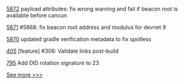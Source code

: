 
[5872](https://github.com/hyperledger/besu/pull/5872) payload attributes: fix wrong warning and fail if beacon root is available before cancun

[5871](https://github.com/hyperledger/besu/pull/5871) #5868: fix beacon root address and modulus for devnet 9

[5870](https://github.com/hyperledger/besu/pull/5870) updated gradle verification metadata to fix spotless

[405](https://github.com/hyperledger/iroha-2-docs/pull/405) [feature] #306: Validate links post-build

[795](https://github.com/hyperledger/aries-rfcs/pull/795) Add DID rotation signature to 23


[See more >>>](https://start-here.hyperledger.org/pull-requests)
